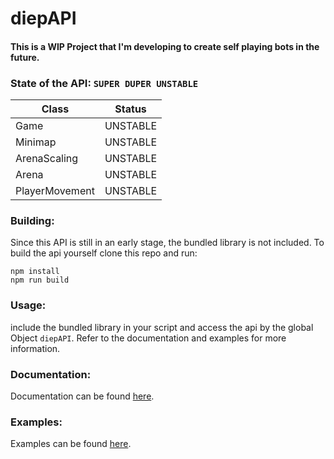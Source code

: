 # diepAPI

#### This is a WIP Project that I'm developing to create self playing bots in the future.

### State of the API: `SUPER DUPER UNSTABLE`

| Class          | Status   |
| -------------- | -------- |
| Game           | UNSTABLE |
| Minimap        | UNSTABLE |
| ArenaScaling   | UNSTABLE |
| Arena          | UNSTABLE |
| PlayerMovement | UNSTABLE |

### Building:

Since this API is still in an early stage, the bundled library is not included.
To build the api yourself clone this repo and run:

```
npm install
npm run build
```

### Usage:

include the bundled library in your script and access the api by the global Object `diepAPI`.
Refer to the documentation and examples for more information.

### Documentation:

Documentation can be found [here](https://github.com/Cazka/diepAPI/blob/main/docs/diepAPI.md).

### Examples:

Examples can be found [here](https://github.com/Cazka/diepAPI/blob/main/examples/).
